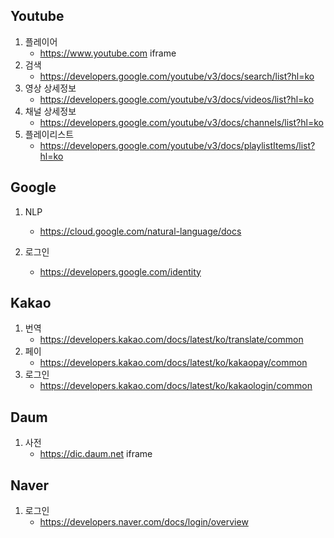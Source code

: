 ## Youtube

1. 플레이어
   - https://www.youtube.com iframe
2. 검색
   - https://developers.google.com/youtube/v3/docs/search/list?hl=ko
3. 영상 상세정보
   - https://developers.google.com/youtube/v3/docs/videos/list?hl=ko
4. 채널 상세정보
   - https://developers.google.com/youtube/v3/docs/channels/list?hl=ko
5. 플레이리스트
   - https://developers.google.com/youtube/v3/docs/playlistItems/list?hl=ko



## Google

1. NLP
   - https://cloud.google.com/natural-language/docs

2. 로그인
   - https://developers.google.com/identity



## Kakao

1. 번역
   - https://developers.kakao.com/docs/latest/ko/translate/common
2. 페이
   - https://developers.kakao.com/docs/latest/ko/kakaopay/common
3. 로그인
   - https://developers.kakao.com/docs/latest/ko/kakaologin/common



## Daum

1. 사전
   - https://dic.daum.net iframe



## Naver

1. 로그인
   - https://developers.naver.com/docs/login/overview

